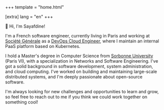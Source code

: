 +++
template = "home.html"

[extra]
lang = "en"
+++

👋 Hi, I'm Sayafdine!

I'm a French software engineer, 
currently living in Paris and working at [Société Générale](https://www.societegenerale.com/en) as a <u>DevOps Cloud Engineer</u>, 
where I maintain an internal PaaS platform based on Kubernetes.

I hold a Master's degree in Computer Science from [Sorbonne University](https://www.sorbonne-universite.fr/en) (Paris VI), 
with a specialization in Networks and Software Engineering. 
I've got a solid background in software development, system administration, and cloud computing. 
I've worked on building and maintaining large-scale distributed systems, and I'm deeply passionate about open-source software.

I'm always looking for new challenges and opportunities to learn and grow,
so feel free to reach out to me if you think we could work together on something cool!